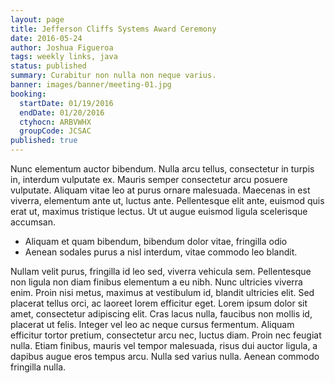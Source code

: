 ```yaml
---
layout: page
title: Jefferson Cliffs Systems Award Ceremony
date: 2016-05-24
author: Joshua Figueroa
tags: weekly links, java
status: published
summary: Curabitur non nulla non neque varius.
banner: images/banner/meeting-01.jpg
booking:
  startDate: 01/19/2016
  endDate: 01/20/2016
  ctyhocn: ARBVWHX
  groupCode: JCSAC
published: true
---
```

Nunc elementum auctor bibendum. Nulla arcu tellus, consectetur in turpis in, interdum vulputate ex. Mauris semper consectetur arcu posuere vulputate. Aliquam vitae leo at purus ornare malesuada. Maecenas in est viverra, elementum ante ut, luctus ante. Pellentesque elit ante, euismod quis erat ut, maximus tristique lectus. Ut ut augue euismod ligula scelerisque accumsan.

* Aliquam et quam bibendum, bibendum dolor vitae, fringilla odio
* Aenean sodales purus a nisl interdum, vitae commodo leo blandit.

Nullam velit purus, fringilla id leo sed, viverra vehicula sem. Pellentesque non ligula non diam finibus elementum a eu nibh. Nunc ultricies viverra enim. Proin nisi metus, maximus at vestibulum id, blandit ultricies elit. Sed placerat tellus orci, ac laoreet lorem efficitur eget. Lorem ipsum dolor sit amet, consectetur adipiscing elit. Cras lacus nulla, faucibus non mollis id, placerat ut felis. Integer vel leo ac neque cursus fermentum. Aliquam efficitur tortor pretium, consectetur arcu nec, luctus diam. Proin nec feugiat nulla. Etiam finibus, mauris vel tempor malesuada, risus dui auctor ligula, a dapibus augue eros tempus arcu. Nulla sed varius nulla. Aenean commodo fringilla nulla.
